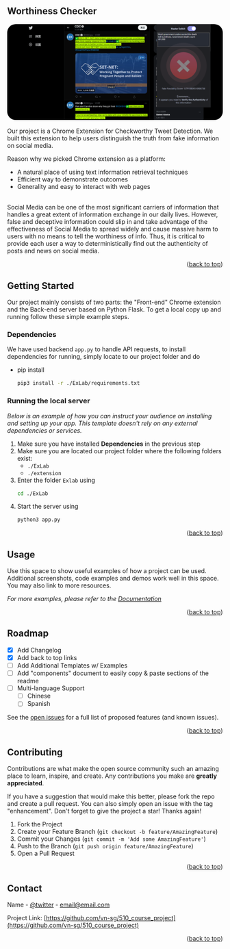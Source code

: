 <div id="top"></div>

<!-- ABOUT THE PROJECT -->
## Worthiness Checker

<img src="./src/screenshot2.png" height="auto" width="auto" style="border-radius:20px" >

Our project is a Chrome Extension for Checkworthy Tweet Detection. We built this extension to help users distinguish the truth from fake information on social media. 
<br>

Reason why we picked Chrome extension as a platform:
* A natural place of using text information retrieval techniques
* Efficient way to demonstrate outcomes
* Generality and easy to interact with web pages

<br>
Social Media can be one of the most significant carriers of information that handles a great extent of information exchange in our daily lives. However, false and deceptive information could slip in and take advantage of the effectiveness of Social Media to spread widely and cause massive harm to users with no means to tell the worthiness of info. Thus, it is critical to provide each user a way to deterministically find out the authenticity of posts and news on social media.


<p align="right">(<a href="#top">back to top</a>)</p>


<!-- GETTING STARTED -->
## Getting Started

Our project mainly consists of two parts: the "Front-end" Chrome extension and the Back-end server based on Python Flask.
To get a local copy up and running follow these simple example steps.

### **Dependencies**

We have used backend `app.py` to handle API requests, to install dependencies for running, simply locate to our project folder and do
* pip install
  ```sh
  pip3 install -r ./ExLab/requirements.txt
  ```

### Running the local server

_Below is an example of how you can instruct your audience on installing and setting up your app. This template doesn't rely on any external dependencies or services._

1. Make sure you have installed **Dependencies** in the previous step
2. Make sure you are located our project folder where the following folders exist:
   - `./ExLab`
   - `./extension`
3. Enter the folder `Exlab` using
   ```sh
   cd ./ExLab
   ```
4. Start the server using
   ```sh
   python3 app.py
   ```

<p align="right">(<a href="#top">back to top</a>)</p>



<!-- USAGE EXAMPLES -->
## Usage

Use this space to show useful examples of how a project can be used. Additional screenshots, code examples and demos work well in this space. You may also link to more resources.

_For more examples, please refer to the [Documentation](https://example.com)_

<p align="right">(<a href="#top">back to top</a>)</p>



<!-- ROADMAP -->
## Roadmap

- [x] Add Changelog
- [x] Add back to top links
- [ ] Add Additional Templates w/ Examples
- [ ] Add "components" document to easily copy & paste sections of the readme
- [ ] Multi-language Support
    - [ ] Chinese
    - [ ] Spanish

See the [open issues](https://github.com/othneildrew/Best-README-Template/issues) for a full list of proposed features (and known issues).

<p align="right">(<a href="#top">back to top</a>)</p>



<!-- CONTRIBUTING -->
## Contributing

Contributions are what make the open source community such an amazing place to learn, inspire, and create. Any contributions you make are **greatly appreciated**.

If you have a suggestion that would make this better, please fork the repo and create a pull request. You can also simply open an issue with the tag "enhancement".
Don't forget to give the project a star! Thanks again!

1. Fork the Project
2. Create your Feature Branch (`git checkout -b feature/AmazingFeature`)
3. Commit your Changes (`git commit -m 'Add some AmazingFeature'`)
4. Push to the Branch (`git push origin feature/AmazingFeature`)
5. Open a Pull Request

<p align="right">(<a href="#top">back to top</a>)</p>


<!-- CONTACT -->
## Contact

Name - [@twitter](https://twitter.com/your_username) - email@email.com

Project Link: [https://github.com/vn-sg/510_course_project](https://github.com/vn-sg/510_course_project)

<p align="right">(<a href="#top">back to top</a>)</p>
